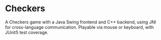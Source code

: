 # Checkers
A Checkers game with a Java Swing frontend and C++ backend, using JNI for cross-language communication. Playable via mouse or keyboard, with JUnit5 test coverage.
